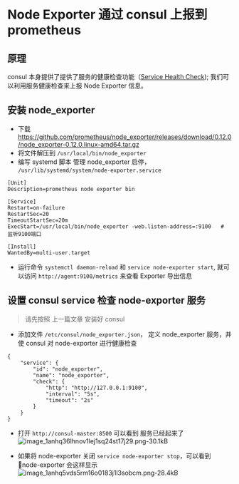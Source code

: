 # Node Exporter 通过 consul 上报到 prometheus

## 原理

consul 本身提供了提供了服务的健康检查功能（[Service Health Check](https://www.consul.io/docs/agent/checks.html)); 我们可以利用服务健康检查来上报 Node Exporter 信息。

## 安装 node_exporter

* 下载 https://github.com/prometheus/node_exporter/releases/download/0.12.0/node_exporter-0.12.0.linux-amd64.tar.gz
* 将文件解压到 `/usr/local/bin/node_exporter`
* 编写 systemd 脚本 管理 node_exporter 启停， `/usr/lib/systemd/system/node-exporter.service`

```
[Unit]
Description=prometheus node exporter bin

[Service]
Restart=on-failure
RestartSec=20
TimeoutStartSec=20m
ExecStart=/usr/local/bin/node_exporter -web.listen-address=:9100   # 监听9100端口

[Install]
WantedBy=multi-user.target
```
* 运行命令 `systemctl daemon-reload` 和 `service node-exporter start`, 就可以访问 `http://agent:9100/metrics` 来查看 Exporter 导出信息

## 设置 consul service 检查 node-exporter 服务

> 请先按照 上一篇文章 安装好 consul

* 添加文件 `/etc/consul/node_exporter.json`， 定义 node_exporter 服务，并使 consul 对 node-exporter 进行健康检查

```
{
    "service": {
        "id": "node_exporter",
        "name": "node_exporter",
        "check": {
            "http": "http://127.0.0.1:9100",
            "interval": "5s",
            "timeout": "2s"
        }
    }
}
```

* 打开 `http://consul-master:8500` 可以看到 服务已经起来了
![image_1anhq36lhnov1lej1sq24st17j29.png-30.1kB][1]
* 如果将 node-exporter 关闭 `service node-exporter stop`，可以看到 node-exporter 会这样显示
![image_1anhq5vds5rm16o0183j1l3sobcm.png-28.4kB][2]


  [1]: http://static.zybuluo.com/zhpooer/xblhpum82l49lf08il5i6c8f/image_1anhq36lhnov1lej1sq24st17j29.png
  [2]: http://static.zybuluo.com/zhpooer/k3jqw0hxhsx3kiyvi0vqnoxr/image_1anhq5vds5rm16o0183j1l3sobcm.png
